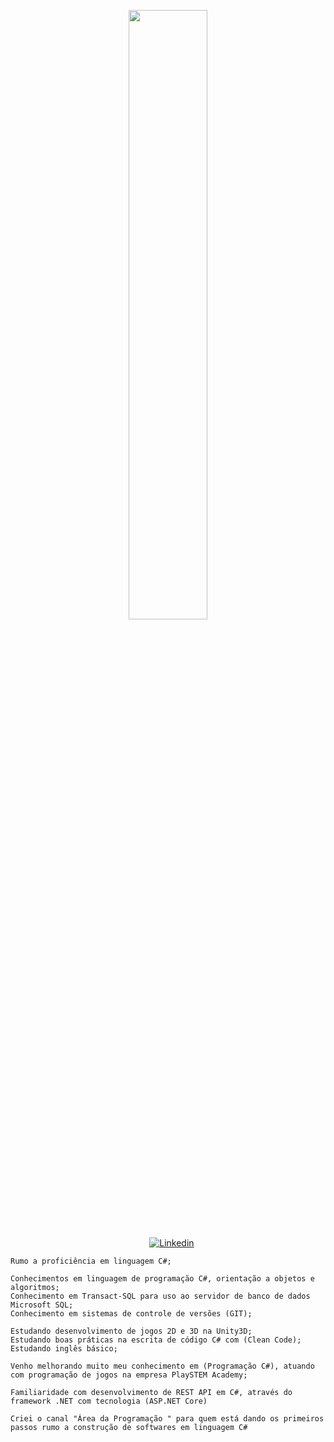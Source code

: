 <p align="center"><img width=50% src="https://media.giphy.com/media/IThjAlJnD9WNO/giphy.gif"></p>
 
 <p align="center">
    &nbsp;&nbsp;&nbsp;
    <a href="https://www.youtube.com/c/ÁreadaProgramação"><img alt="Linkedin" src="https://img.shields.io/youtube/channel/subscribers/UCXKSo8RSfVmrawXleZ-_arg?style=social"></a><a href="https://www.linkedin.com/in/alfredo1995/" target="_blank"></a>&nbsp;
</p>     
      
    Rumo a proficiência em linguagem C#;

    Conhecimentos em linguagem de programação C#, orientação a objetos e algoritmos; 
    Conhecimento em Transact-SQL para uso ao servidor de banco de dados Microsoft SQL;
    Conhecimento em sistemas de controle de versões (GIT);

    Estudando desenvolvimento de jogos 2D e 3D na Unity3D;
    Estudando boas práticas na escrita de código C# com (Clean Code);
    Estudando inglês básico;

    Venho melhorando muito meu conhecimento em (Programação C#), atuando com programação de jogos na empresa PlaySTEM Academy; 

    Familiaridade com desenvolvimento de REST API em C#, através do framework .NET com tecnologia (ASP.NET Core)

    Criei o canal "Área da Programação " para quem está dando os primeiros passos rumo a construção de softwares em linguagem C#

        



